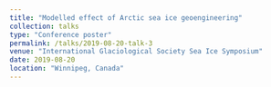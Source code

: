 ```yaml
---
title: "Modelled effect of Arctic sea ice geoengineering"
collection: talks
type: "Conference poster"
permalink: /talks/2019-08-20-talk-3
venue: "International Glaciological Society Sea Ice Symposium"
date: 2019-08-20
location: "Winnipeg, Canada"
---
```

